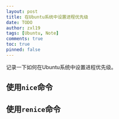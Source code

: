 ```yaml
---
layout: post
title: 在Ubuntu系统中设置进程优先级
date: TODO
author: zxl19
tags: [Ubuntu, Note]
comments: true
toc: true
pinned: false
---
```


记录一下如何在Ubuntu系统中设置进程优先级。

<!-- more -->

## 使用`nice`命令

## 使用`renice`命令
